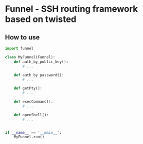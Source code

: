 # Funnel - SSH routing framework based on twisted


## How to use

```python
import funnel

class MyFunnel(Funnel):
    def auth_by_public_key():
        # ...

    def auth_by_password():
        # ...

    def getPty():
        # ...

    def execCommand():
        # ...

    def openShell():
        # ...


if __name__ == '__main__':
    MyFunnel.run()
```
